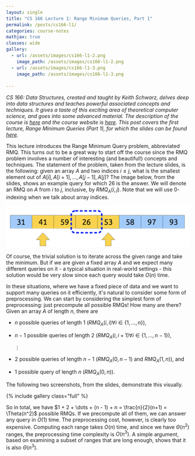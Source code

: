 ```yaml
---
layout: single
title: "CS 166 Lecture 1: Range Minimum Queries, Part 1"
permalink: /posts/cs166-l1/
categories: course-notes
mathjax: true
classes: wide
gallery:
  - url: /assets/images/cs166-l1-2.png
  	image_path: /assets/images/cs166-l1-2.png
  - url: /assets/images/cs166-l1-3.png
  	image_path: /assets/images/cs166-l1-3.png

---
```


*CS 166: Data Structures, created and taught by Keith Schwarz, delves deep into data structures and teaches powerful associated concepts and techniques. It gives a taste of this exciting area of theoretical computer science, and goes into some advanced material. The description of the course is [here][description] and the course website is [here][website]. This post covers the first lecture, Range Minimum Queries (Part 1), for which the slides can be found [here][slides].*

This lecture introduces the Range Minimum Query problem, abbreviated RMQ. This turns out to be a great way to start off the course since the RMQ problem involves a number of interesting (and beautiful!) concepts and techniques. The statement of the problem, taken from the lecture slides, is the following: given an array $A$ and two indices $i \leq j$, what is the smallest element out of $A[i], A[i+1], \dots, A[j-1], A[j]$? The image below, from the slides, shows an example query for which $26$ is the answer. We will denote an RMQ on $A$ from $i$ to $j$, inclusive, by $RMQ_A(i,j)$. Note that we will use $0$-indexing when we talk about array indices.

![RMQ example](/assets/images/cs166-l1-1.png)

Of course, the trivial solution is to iterate across the given range and take the minimum. But if we are given a fixed array $A$ and we expect many different queries on it - a typical situation in real-world settings - this solution would be very slow since each query would take $O(n)$ time.

In these situations, where we have a fixed piece of data and we want to support many queries on it efficiently, it's natural to consider some form of preprocessing. We can start by considering the simplest form of preprocessing: just precompute all possible RMQs! How many are there? Given an array $A$ of length $n$, there are

* $n$ possible queries of length $1$ ($RMQ_A(i,i) \forall i \in \{1, \dots, n\}$),
* $n-1$ possible queries of length $2$ ($RMQ_A(i,i+1) \forall i \in \{1, \dots, n - 1\}$),

  $\vdots$

* $2$ possible queries of length $n-1$ ($RMQ_A(0,n-1)$ and $RMQ_A(1,n)$), and
* $1$ possible query of length $n$ ($RMQ_A(0,n)$).

The following two screenshots, from the slides, demonstrate this visually.

{% include gallery class="full" %}

So in total, we have $1 + 2 + \dots + (n - 1) + n = \frac{n}{2}(n+1) = \Theta(n^2)$ possible RMQs. If we precompute all of them, we can answer any query in $O(1)$ time. The preprocessing cost, however, is clearly too expensive. Computing each range takes $O(n)$ time, and since we have $\Theta(n^2)$ ranges, the preprocessing time complexity is $O(n^3)$. A simple argument, based on examining a subset of ranges that are long enough, shows that it is also $\Theta(n^3)$.




[description]: https://explorecourses.stanford.edu/search?view=catalog&filter-coursestatus-Active=on&page=0&catalog=&academicYear=&q=cs166&collapse=
[website]: http://web.stanford.edu/class/cs166/
[slides]: http://web.stanford.edu/class/cs166/lectures/00/Slides00.pdf
